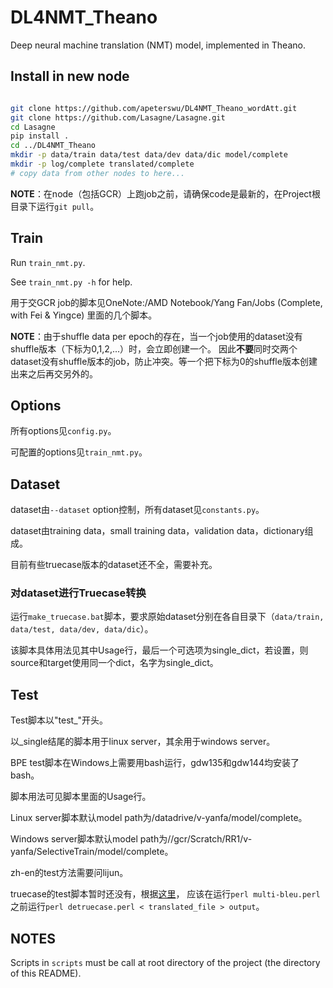 # DL4NMT_Theano

Deep neural machine translation (NMT) model, implemented in Theano.

## Install in new node

```bash

git clone https://github.com/apeterswu/DL4NMT_Theano_wordAtt.git
git clone https://github.com/Lasagne/Lasagne.git
cd Lasagne
pip install .
cd ../DL4NMT_Theano
mkdir -p data/train data/test data/dev data/dic model/complete
mkdir -p log/complete translated/complete
# copy data from other nodes to here...
```

**NOTE**：在node（包括GCR）上跑job之前，请确保code是最新的，在Project根目录下运行`git pull`。

## Train

Run `train_nmt.py`.

See `train_nmt.py -h` for help.

用于交GCR job的脚本见OneNote:/AMD Notebook/Yang Fan/Jobs (Complete, with Fei & Yingce) 里面的几个脚本。

**NOTE**：由于shuffle data per epoch的存在，当一个job使用的dataset没有shuffle版本（下标为0,1,2,...）时，会立即创建一个。
因此**不要**同时交两个dataset没有shuffle版本的job，防止冲突。等一个把下标为0的shuffle版本创建出来之后再交另外的。

## Options

所有options见`config.py`。

可配置的options见`train_nmt.py`。

## Dataset

dataset由`--dataset` option控制，所有dataset见`constants.py`。

dataset由training data，small training data，validation data，dictionary组成。

目前有些truecase版本的dataset还不全，需要补充。

### 对dataset进行Truecase转换

运行`make_truecase.bat`脚本，要求原始dataset分别在各自目录下（`data/train, data/test, data/dev, data/dic`）。

该脚本具体用法见其中Usage行，最后一个可选项为single_dict，若设置，则source和target使用同一个dict，名字为single_dict。


## Test

Test脚本以"test_"开头。


以_single结尾的脚本用于linux server，其余用于windows server。

BPE test脚本在Windows上需要用bash运行，gdw135和gdw144均安装了bash。

脚本用法可见脚本里面的Usage行。


Linux server脚本默认model path为/datadrive/v-yanfa/model/complete。

Windows server脚本默认model path为//gcr/Scratch/RR1/v-yanfa/SelectiveTrain/model/complete。


zh-en的test方法需要问lijun。

truecase的test脚本暂时还没有，根据[这里](http://www.statmt.org/moses/?n=Moses.SupportTools#ntoc11)，
应该在运行`perl multi-bleu.perl`之前运行`perl detruecase.perl < translated_file > output`。


## NOTES

Scripts in `scripts` must be call at root directory of the project (the directory of this README).
